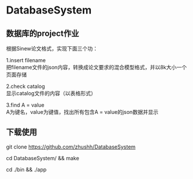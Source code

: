 # DatabaseSystem
## 数据库的project作业
根据Sinew论文格式，实现下面三个功：

1.insert filename    
  把filename文件的json内容，转换成论文要求的混合模型格式，并以8k大小一个页面存储
  
2.check catalog    
  显示catalog文件的内容（以表格形式）
  
3.find A = value   
  A为键名，value为键值，找出所有包含A = value的json数据并显示

## 下载使用
git clone https://github.com/zhushh/DatabaseSystem

cd DatabaseSystem/ && make

cd ./bin && ./app
